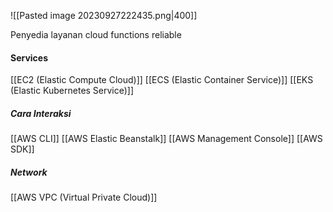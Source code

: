 ![[Pasted image 20230927222435.png|400]]

Penyedia layanan cloud functions reliable

#### Services
[[EC2 (Elastic Compute Cloud)]]
[[ECS (Elastic Container Service)]]
[[EKS (Elastic Kubernetes Service)]]

##### Cara Interaksi
[[AWS CLI]]
[[AWS Elastic Beanstalk]]
[[AWS Management Console]]
[[AWS SDK]]

##### Network
[[AWS VPC (Virtual Private Cloud)]]
